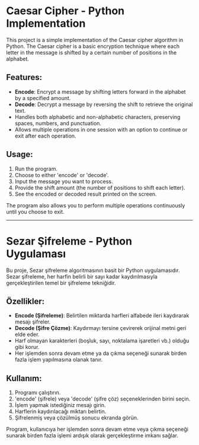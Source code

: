 # Caesar Cipher - Python Implementation

This project is a simple implementation of the Caesar cipher algorithm in Python. The Caesar cipher is a basic encryption technique where each letter in the message is shifted by a certain number of positions in the alphabet.

## Features:
- **Encode**: Encrypt a message by shifting letters forward in the alphabet by a specified amount.
- **Decode**: Decrypt a message by reversing the shift to retrieve the original text.
- Handles both alphabetic and non-alphabetic characters, preserving spaces, numbers, and punctuation.
- Allows multiple operations in one session with an option to continue or exit after each operation.

## Usage:
1. Run the program.
2. Choose to either 'encode' or 'decode'.
3. Input the message you want to process.
4. Provide the shift amount (the number of positions to shift each letter).
5. See the encoded or decoded result printed on the screen.

The program also allows you to perform multiple operations continuously until you choose to exit.

---

# Sezar Şifreleme - Python Uygulaması

Bu proje, Sezar şifreleme algoritmasının basit bir Python uygulamasıdır. Sezar şifreleme, her harfin belirli bir sayı kadar kaydırılmasıyla gerçekleştirilen temel bir şifreleme tekniğidir.

## Özellikler:
- **Encode (Şifreleme)**: Belirtilen miktarda harfleri alfabede ileri kaydırarak mesajı şifreler.
- **Decode (Şifre Çözme)**: Kaydırmayı tersine çevirerek orijinal metni geri elde eder.
- Harf olmayan karakterleri (boşluk, sayı, noktalama işaretleri vb.) olduğu gibi korur.
- Her işlemden sonra devam etme ya da çıkma seçeneği sunarak birden fazla işlem yapılmasına olanak tanır.

## Kullanım:
1. Programı çalıştırın.
2. 'encode' (şifrele) veya 'decode' (şifre çöz) seçeneklerinden birini seçin.
3. İşlem yapmak istediğiniz mesajı girin.
4. Harflerin kaydırılacağı miktarı belirtin.
5. Şifrelenmiş veya çözülmüş sonucu ekranda görün.

Program, kullanıcıya her işlemden sonra devam etme veya çıkma seçeneği sunarak birden fazla işlemi ardışık olarak gerçekleştirme imkanı sağlar.
